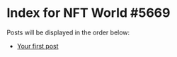 # Index for NFT World #5669
Posts will be displayed in the order below:

- [Your first post](./001-first.md)

